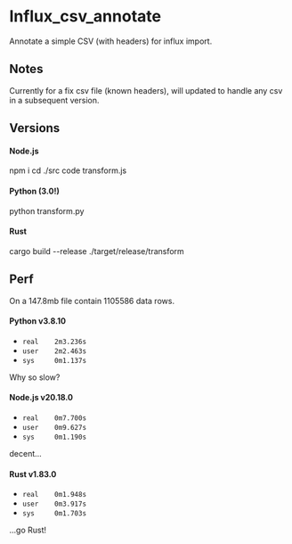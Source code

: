 # Influx_csv_annotate

Annotate a simple CSV (with headers) for influx import.

## Notes

Currently for a fix csv file (known headers), will updated to handle any csv in a subsequent version.


## Versions

#### Node.js

npm i
cd ./src
code transform.js


#### Python (3.0!)

python transform.py

#### Rust

cargo build --release
./target/release/transform

## Perf

On a 147.8mb file contain 1105586 data rows.

#### Python v3.8.10

- `real    2m3.236s`
- `user    2m2.463s`
- `sys     0m1.137s`

Why so slow?

#### Node.js v20.18.0

- `real    0m7.700s`
- `user    0m9.627s`
- `sys     0m1.190s`

decent...

#### Rust v1.83.0

- `real    0m1.948s`
- `user    0m3.917s`
- `sys     0m1.703s`

...go Rust!